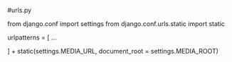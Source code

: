 #urls.py

from django.conf import settings
from django.conf.urls.static import static

urlpatterns = [
    ...

] + static(settings.MEDIA_URL, document_root = settings.MEDIA_ROOT)
